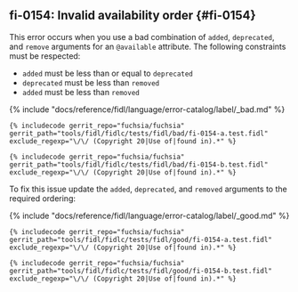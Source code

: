 ## fi-0154: Invalid availability order {#fi-0154}

This error occurs when you use a bad combination of `added`, `deprecated`, and
`remove` arguments for an `@available` attribute. The following constraints must
be respected:

+ `added` must be less than or equal to `deprecated`
+ `deprecated` must be less than `removed`
+ `added` must be less than `removed`

{% include "docs/reference/fidl/language/error-catalog/label/_bad.md" %}

```fidl
{% includecode gerrit_repo="fuchsia/fuchsia" gerrit_path="tools/fidl/fidlc/tests/fidl/bad/fi-0154-a.test.fidl" exclude_regexp="\/\/ (Copyright 20|Use of|found in).*" %}
```

```fidl
{% includecode gerrit_repo="fuchsia/fuchsia" gerrit_path="tools/fidl/fidlc/tests/fidl/bad/fi-0154-b.test.fidl" exclude_regexp="\/\/ (Copyright 20|Use of|found in).*" %}
```

To fix this issue update the `added`, `deprecated`, and `removed` arguments to
the required ordering:

{% include "docs/reference/fidl/language/error-catalog/label/_good.md" %}

```fidl
{% includecode gerrit_repo="fuchsia/fuchsia" gerrit_path="tools/fidl/fidlc/tests/fidl/good/fi-0154-a.test.fidl" exclude_regexp="\/\/ (Copyright 20|Use of|found in).*" %}
```

```fidl
{% includecode gerrit_repo="fuchsia/fuchsia" gerrit_path="tools/fidl/fidlc/tests/fidl/good/fi-0154-b.test.fidl" exclude_regexp="\/\/ (Copyright 20|Use of|found in).*" %}
```
